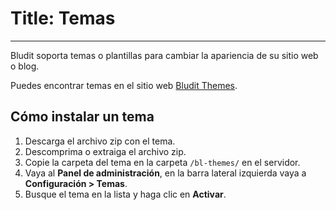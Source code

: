 # Title: Temas
<!-- Position: 6 -->
---
Bludit soporta temas o plantillas para cambiar la apariencia de su sitio web o blog.

Puedes encontrar temas en el sitio web [Bludit Themes](https://themes.bludit.com/es/).

## Cómo instalar un tema
1. Descarga el archivo zip con el tema.
2. Descomprima o extraiga el archivo zip.
3. Copie la carpeta del tema en la carpeta `/bl-themes/` en el servidor.
4. Vaya al **Panel de administración**, en la barra lateral izquierda vaya a **Configuración > Temas**.
5. Busque el tema en la lista y haga clic en **Activar**.
